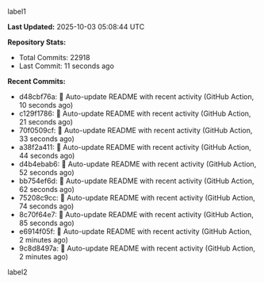 
label1 
<!-- ACTIVITY_START -->
**Last Updated:** 2025-10-03 05:08:44 UTC

**Repository Stats:**
- Total Commits: 22918
- Last Commit: 11 seconds ago

**Recent Commits:**
- d48cbf76a: 🤖 Auto-update README with recent activity (GitHub Action, 10 seconds ago)
- c129f1786: 🤖 Auto-update README with recent activity (GitHub Action, 21 seconds ago)
- 70f0509cf: 🤖 Auto-update README with recent activity (GitHub Action, 33 seconds ago)
- a38f2a411: 🤖 Auto-update README with recent activity (GitHub Action, 44 seconds ago)
- d4b4ebab6: 🤖 Auto-update README with recent activity (GitHub Action, 52 seconds ago)
- bb754ef6d: 🤖 Auto-update README with recent activity (GitHub Action, 62 seconds ago)
- 75208c9cc: 🤖 Auto-update README with recent activity (GitHub Action, 74 seconds ago)
- 8c70f64e7: 🤖 Auto-update README with recent activity (GitHub Action, 85 seconds ago)
- e6914f05f: 🤖 Auto-update README with recent activity (GitHub Action, 2 minutes ago)
- 9c8d8497a: 🤖 Auto-update README with recent activity (GitHub Action, 2 minutes ago)
<!-- ACTIVITY_END -->

label2
